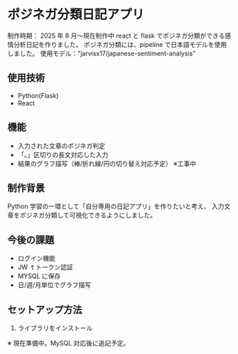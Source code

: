 # ポジネガ分類日記アプリ

制作時期： 2025 年 8 月～現在制作中
react と flask でポジネガ分類ができる感情分析日記を作りました。
ポジネガ分類には、pipeline で日本語モデルを使用しました。
使用モデル："jarvisx17/japanese-sentiment-analysis"

## 使用技術

- Python(Flask)
- React

## 機能

- 入力された文章のポジネガ判定
- 「。」区切りの長文対応した入力
- 結果のグラフ描写（棒/折れ線/円の切り替え対応予定）
  ※工事中

## 制作背景

Python 学習の一環として「自分専用の日記アプリ」を作りたいと考え、
入力文章をポジネガ分類して可視化できるようにしました。

## 今後の課題

- ログイン機能
- JW ｔトークン認証
- MYSQL に保存
- 日/週/月単位でグラフ描写

## セットアップ方法

1. ライブラリをインストール

※ 現在準備中。MySQL 対応後に追記予定。
